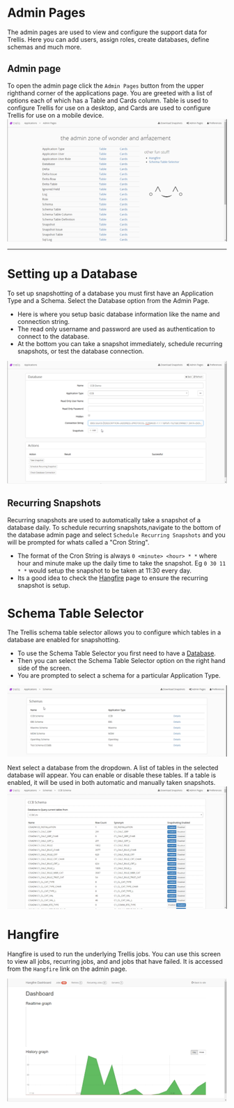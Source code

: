 # Admin Pages
The admin pages are used to view and configure the support data for Trellis. Here you can add users, assign roles, create databases, define schemas and much more.

## Admin page 
To open the admin page click the `Admin Pages` button from the upper righthand corner of the applications page.
You are greeted with a list of options each of which has a Table and Cards column. Table is used to configure Trellis for use on a desktop, and Cards are used to configure Trellis for use on a mobile device.
 <img src="Media/Admin-Page-Overview.png">

---
# Setting up a Database
To set up snapshotting of a database you must first have an Application Type and a Schema. Select the Database option from the Admin Page. 
* Here is where you setup basic database information like the name and connection string. 
* The read only username and password are used as authentication to connect to the database.  
* At the bottom you can take a snapshot immediately, schedule recurring snapshots, or test the database connection.

 <img src="Media/Setup-A-Database.png">

 ## Recurring Snapshots
 Recurring snapshots are used to automatically take a snapshot of a database daily. To schedule recurring snapshots,navigate to the bottom of the database admin page and select `Schedule Recurring Snapshots` and you will be prompted for whats called a "Cron String". 
 * The format of the Cron String is always `0 <minute> <hour> * *` where hour and minute make up the daily time to take the snapshot. Eg `0 30 11 * *` would setup the snapshot to be taken at 11:30 every day. 
 * Its a good idea to check the [Hangfire](#Hangfire) page to ensure the recurring snapshot is setup. 
  

# Schema Table Selector
The Trellis schema table selector allows you to configure which tables in a database are enabled for snapshotting.

* To use the Schema Table Selector you first need to have a [Database](#Create-a-Database).
* Then you can select the Schema Table Selector option on the right hand side of the screen. 
* You are prompted to select a schema for a particular Application Type.
  
 <img src="Media/Schema-Table-Selector-Schema-Select.png">

Next select a database from the dropdown. A list of tables in the selected database will appear. You can enable or disable these tables. If a table is enabled, it will be used in both automatic and manually taken snapshots.
 <img src="Media/Schema-Table-Selector-Enabling.png">

# Hangfire
Hangfire is used to run the underlying Trellis jobs. You can use this screen to view all jobs, recurring jobs, and and jobs that have failed. It is accessed from the `Hangfire` link on the admin page. 

 <img src="Media/Hangfire.png">
